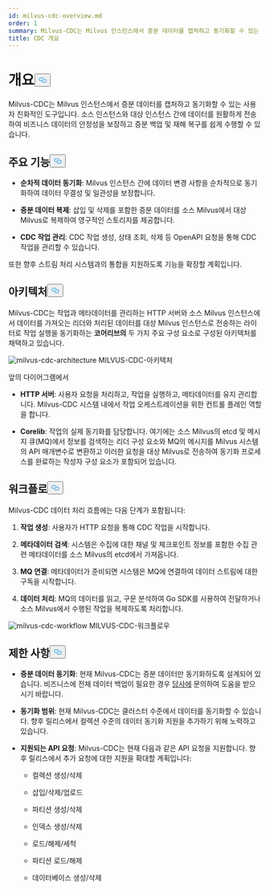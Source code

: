 ```yaml
---
id: milvus-cdc-overview.md
order: 1
summary: Milvus-CDC는 Milvus 인스턴스에서 증분 데이터를 캡처하고 동기화할 수 있는 사용자 친화적인 도구입니다.
title: CDC 개요
---
```

<h1 id="Overview" class="common-anchor-header">개요<button data-href="#Overview" class="anchor-icon" translate="no">
      <svg translate="no"
        aria-hidden="true"
        focusable="false"
        height="20"
        version="1.1"
        viewBox="0 0 16 16"
        width="16"
      >
        <path
          fill="#0092E4"
          fill-rule="evenodd"
          d="M4 9h1v1H4c-1.5 0-3-1.69-3-3.5S2.55 3 4 3h4c1.45 0 3 1.69 3 3.5 0 1.41-.91 2.72-2 3.25V8.59c.58-.45 1-1.27 1-2.09C10 5.22 8.98 4 8 4H4c-.98 0-2 1.22-2 2.5S3 9 4 9zm9-3h-1v1h1c1 0 2 1.22 2 2.5S13.98 12 13 12H9c-.98 0-2-1.22-2-2.5 0-.83.42-1.64 1-2.09V6.25c-1.09.53-2 1.84-2 3.25C6 11.31 7.55 13 9 13h4c1.45 0 3-1.69 3-3.5S14.5 6 13 6z"
        ></path>
      </svg>
    </button></h1><p>Milvus-CDC는 Milvus 인스턴스에서 증분 데이터를 캡처하고 동기화할 수 있는 사용자 친화적인 도구입니다. 소스 인스턴스와 대상 인스턴스 간에 데이터를 원활하게 전송하여 비즈니스 데이터의 안정성을 보장하고 증분 백업 및 재해 복구를 쉽게 수행할 수 있습니다.</p>
<h2 id="Key-capabilities" class="common-anchor-header">주요 기능<button data-href="#Key-capabilities" class="anchor-icon" translate="no">
      <svg translate="no"
        aria-hidden="true"
        focusable="false"
        height="20"
        version="1.1"
        viewBox="0 0 16 16"
        width="16"
      >
        <path
          fill="#0092E4"
          fill-rule="evenodd"
          d="M4 9h1v1H4c-1.5 0-3-1.69-3-3.5S2.55 3 4 3h4c1.45 0 3 1.69 3 3.5 0 1.41-.91 2.72-2 3.25V8.59c.58-.45 1-1.27 1-2.09C10 5.22 8.98 4 8 4H4c-.98 0-2 1.22-2 2.5S3 9 4 9zm9-3h-1v1h1c1 0 2 1.22 2 2.5S13.98 12 13 12H9c-.98 0-2-1.22-2-2.5 0-.83.42-1.64 1-2.09V6.25c-1.09.53-2 1.84-2 3.25C6 11.31 7.55 13 9 13h4c1.45 0 3-1.69 3-3.5S14.5 6 13 6z"
        ></path>
      </svg>
    </button></h2><ul>
<li><p><strong>순차적 데이터 동기화</strong>: Milvus 인스턴스 간에 데이터 변경 사항을 순차적으로 동기화하여 데이터 무결성 및 일관성을 보장합니다.</p></li>
<li><p><strong>증분 데이터 복제</strong>: 삽입 및 삭제를 포함한 증분 데이터를 소스 Milvus에서 대상 Milvus로 복제하여 영구적인 스토리지를 제공합니다.</p></li>
<li><p><strong>CDC 작업 관리</strong>: CDC 작업 생성, 상태 조회, 삭제 등 OpenAPI 요청을 통해 CDC 작업을 관리할 수 있습니다.</p></li>
</ul>
<p>또한 향후 스트림 처리 시스템과의 통합을 지원하도록 기능을 확장할 계획입니다.</p>
<h2 id="Architecture" class="common-anchor-header">아키텍처<button data-href="#Architecture" class="anchor-icon" translate="no">
      <svg translate="no"
        aria-hidden="true"
        focusable="false"
        height="20"
        version="1.1"
        viewBox="0 0 16 16"
        width="16"
      >
        <path
          fill="#0092E4"
          fill-rule="evenodd"
          d="M4 9h1v1H4c-1.5 0-3-1.69-3-3.5S2.55 3 4 3h4c1.45 0 3 1.69 3 3.5 0 1.41-.91 2.72-2 3.25V8.59c.58-.45 1-1.27 1-2.09C10 5.22 8.98 4 8 4H4c-.98 0-2 1.22-2 2.5S3 9 4 9zm9-3h-1v1h1c1 0 2 1.22 2 2.5S13.98 12 13 12H9c-.98 0-2-1.22-2-2.5 0-.83.42-1.64 1-2.09V6.25c-1.09.53-2 1.84-2 3.25C6 11.31 7.55 13 9 13h4c1.45 0 3-1.69 3-3.5S14.5 6 13 6z"
        ></path>
      </svg>
    </button></h2><p>Milvus-CDC는 작업과 메타데이터를 관리하는 HTTP 서버와 소스 Milvus 인스턴스에서 데이터를 가져오는 리더와 처리된 데이터를 대상 Milvus 인스턴스로 전송하는 라이터로 작업 실행을 동기화하는 <strong>코어리브의</strong> 두 가지 주요 구성 요소로 구성된 아키텍처를 채택하고 있습니다.</p>
<p>
  
   <span class="img-wrapper"> <img translate="no" src="/docs/v2.4.x/assets/milvus-cdc-architecture.png" alt="milvus-cdc-architecture" class="doc-image" id="milvus-cdc-architecture" />
   </span> <span class="img-wrapper"> <span>MILVUS-CDC-아키텍처</span> </span></p>
<p>앞의 다이어그램에서</p>
<ul>
<li><p><strong>HTTP 서버</strong>: 사용자 요청을 처리하고, 작업을 실행하고, 메타데이터를 유지 관리합니다. Milvus-CDC 시스템 내에서 작업 오케스트레이션을 위한 컨트롤 플레인 역할을 합니다.</p></li>
<li><p><strong>Corelib</strong>: 작업의 실제 동기화를 담당합니다. 여기에는 소스 Milvus의 etcd 및 메시지 큐(MQ)에서 정보를 검색하는 리더 구성 요소와 MQ의 메시지를 Milvus 시스템의 API 매개변수로 변환하고 이러한 요청을 대상 Milvus로 전송하여 동기화 프로세스를 완료하는 작성자 구성 요소가 포함되어 있습니다.</p></li>
</ul>
<h2 id="Workflow" class="common-anchor-header">워크플로<button data-href="#Workflow" class="anchor-icon" translate="no">
      <svg translate="no"
        aria-hidden="true"
        focusable="false"
        height="20"
        version="1.1"
        viewBox="0 0 16 16"
        width="16"
      >
        <path
          fill="#0092E4"
          fill-rule="evenodd"
          d="M4 9h1v1H4c-1.5 0-3-1.69-3-3.5S2.55 3 4 3h4c1.45 0 3 1.69 3 3.5 0 1.41-.91 2.72-2 3.25V8.59c.58-.45 1-1.27 1-2.09C10 5.22 8.98 4 8 4H4c-.98 0-2 1.22-2 2.5S3 9 4 9zm9-3h-1v1h1c1 0 2 1.22 2 2.5S13.98 12 13 12H9c-.98 0-2-1.22-2-2.5 0-.83.42-1.64 1-2.09V6.25c-1.09.53-2 1.84-2 3.25C6 11.31 7.55 13 9 13h4c1.45 0 3-1.69 3-3.5S14.5 6 13 6z"
        ></path>
      </svg>
    </button></h2><p>Milvus-CDC 데이터 처리 흐름에는 다음 단계가 포함됩니다:</p>
<ol>
<li><p><strong>작업 생성</strong>: 사용자가 HTTP 요청을 통해 CDC 작업을 시작합니다.</p></li>
<li><p><strong>메타데이터 검색</strong>: 시스템은 수집에 대한 채널 및 체크포인트 정보를 포함한 수집 관련 메타데이터를 소스 Milvus의 etcd에서 가져옵니다.</p></li>
<li><p><strong>MQ 연결</strong>: 메타데이터가 준비되면 시스템은 MQ에 연결하여 데이터 스트림에 대한 구독을 시작합니다.</p></li>
<li><p><strong>데이터 처리</strong>: MQ의 데이터를 읽고, 구문 분석하여 Go SDK를 사용하여 전달하거나 소스 Milvus에서 수행된 작업을 복제하도록 처리합니다.</p></li>
</ol>
<p>
  
   <span class="img-wrapper"> <img translate="no" src="/docs/v2.4.x/assets/milvus-cdc-workflow.png" alt="milvus-cdc-workflow" class="doc-image" id="milvus-cdc-workflow" />
   </span> <span class="img-wrapper"> <span>MILVUS-CDC-워크플로우</span> </span></p>
<h2 id="Limits" class="common-anchor-header">제한 사항<button data-href="#Limits" class="anchor-icon" translate="no">
      <svg translate="no"
        aria-hidden="true"
        focusable="false"
        height="20"
        version="1.1"
        viewBox="0 0 16 16"
        width="16"
      >
        <path
          fill="#0092E4"
          fill-rule="evenodd"
          d="M4 9h1v1H4c-1.5 0-3-1.69-3-3.5S2.55 3 4 3h4c1.45 0 3 1.69 3 3.5 0 1.41-.91 2.72-2 3.25V8.59c.58-.45 1-1.27 1-2.09C10 5.22 8.98 4 8 4H4c-.98 0-2 1.22-2 2.5S3 9 4 9zm9-3h-1v1h1c1 0 2 1.22 2 2.5S13.98 12 13 12H9c-.98 0-2-1.22-2-2.5 0-.83.42-1.64 1-2.09V6.25c-1.09.53-2 1.84-2 3.25C6 11.31 7.55 13 9 13h4c1.45 0 3-1.69 3-3.5S14.5 6 13 6z"
        ></path>
      </svg>
    </button></h2><ul>
<li><p><strong>증분 데이터 동기화</strong>: 현재 Milvus-CDC는 증분 데이터만 동기화하도록 설계되어 있습니다. 비즈니스에 전체 데이터 백업이 필요한 경우 <a href="https://milvus.io/community">당사에</a> 문의하여 도움을 받으시기 바랍니다.</p></li>
<li><p><strong>동기화 범위</strong>: 현재 Milvus-CDC는 클러스터 수준에서 데이터를 동기화할 수 있습니다. 향후 릴리스에서 컬렉션 수준의 데이터 동기화 지원을 추가하기 위해 노력하고 있습니다.</p></li>
<li><p><strong>지원되는 API 요청</strong>: Milvus-CDC는 현재 다음과 같은 API 요청을 지원합니다. 향후 릴리스에서 추가 요청에 대한 지원을 확대할 계획입니다:</p>
<ul>
<li><p>컬렉션 생성/삭제</p></li>
<li><p>삽입/삭제/업로드</p></li>
<li><p>파티션 생성/삭제</p></li>
<li><p>인덱스 생성/삭제</p></li>
<li><p>로드/해제/세척</p></li>
<li><p>파티션 로드/해제</p></li>
<li><p>데이터베이스 생성/삭제</p></li>
</ul></li>
</ul>
